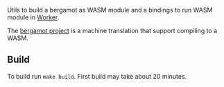 Utils to build a bergamot as WASM module and a bindings to run WASM module in [Worker](https://developer.mozilla.org/en-US/docs/Web/API/Worker).

The [bergamot project](https://github.com/browsermt/bergamot-translator) is a machine translation that support compiling to a WASM.

## Build

To build run `make build`. First build may take about 20 minutes.
